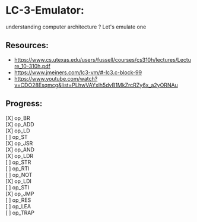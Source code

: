 # LC-3-Emulator:
understanding computer architecture ? Let's emulate one

## Resources:
- https://www.cs.utexas.edu/users/fussell/courses/cs310h/lectures/Lecture_10-310h.pdf
- https://www.jmeiners.com/lc3-vm/#-lc3.c-block-99
- https://www.youtube.com/watch?v=CDO28Esqmcg&list=PLhwVAYxlh5dvB1MkZrcRZy6x_a2yORNAu
## Progress:
[X] op_BR  
[X] op_ADD  
[X] op_LD  
[ ] op_ST  
[X] op_JSR  
[X] op_AND  
[X] op_LDR  
[ ] op_STR  
[ ] op_RTI  
[ ] op_NOT  
[X] op_LDI  
[ ] op_STI  
[X] op_JMP  
[ ] op_RES  
[ ] op_LEA  
[ ] op_TRAP  
